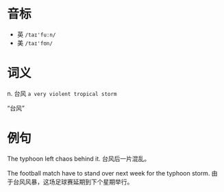 # 音标

- 英 `/taɪ'fuːn/`
- 美 `/taɪ'fʊn/`

# 词义

n. 台风
`a very violent tropical storm`



“台风”

# 例句

The typhoon left chaos behind it.
台风后一片混乱。

The football match have to stand over next week for the typhoon storm.
由于台风风暴，这场足球赛延期到下个星期举行。


